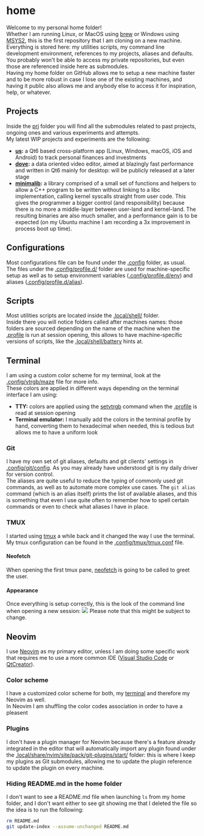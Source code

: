 # home
Welcome to my personal home folder!<br/>
Whether I am running Linux, or MacOS using [brew](https://brew.sh/) or Windows using [MSYS2](https://www.msys2.org/), this is the first repository that I am cloning on a new machine.<br/>
Everything is stored here: my utilities scripts, my command line development environment, references to my projects, aliases and defaults.<br/>
You probably won't be able to access my private repositories, but even those are referenced inside here as submodules.<br/>
Having my home folder on GitHub allows me to setup a new machine faster and to be more robust in case I lose one of the existing machines, and having it public also allows me and anybody else to access it for inspiration, help, or whatever.

## Projects
Inside the [prj](prj) folder you will find all the submodules related to past projects, ongoing ones and various experiments and attempts.<br/>
My latest WIP projects and experiments are the following:
 - **[us](https://github.com/MuAlphaOmegaEpsilon/us):** a Qt6 based cross-platform app (Linux, Windows, macOS, iOS and Android) to track personal finances and investments
 - **[dove](https://github.com/MuAlphaOmegaEpsilon/dove):** a data oriented video editor, aimed at blazingly fast performance and written in Qt6 mainly for desktop: will be publicly released at a later stage
 - **[minimalib](https://github.com/MuAlphaOmegaEpsilon/minimalib/):** a library comprised of a small set of functions and helpers to allow a C++ program to be written without linking to a libc implementation, calling kernel syscalls straight from user code. This gives the programmer a bigger control (and responsibility) because there is no more a middle-layer between user-land and kernel-land. The resulting binaries are also much smaller, and a performance gain is to be expected (on my Ubuntu machine I am recording a 3x improvement in process boot up time).

## Configurations
Most configurations file can be found under the [.config](.config) folder, as usual.<br/>
The files under the [.config/profile.d/](.config/profile.d) folder are used for machine-specific setup as well as to setup environment variables ([.config/profile.d/env](.config/profile.d/env)) and aliases ([.config/profile.d/alias](.config/profile.d/alias)).

## Scripts
Most utilities scripts are located inside the [.local/shell/](.local/shell/) folder.<br/>
Inside there you will notice folders called after machines names: those folders are sourced depending on the name of the machine when the [.profile](.profile) is run at session opening, this allows to have machine-specific versions of scripts, like the [.local/shell/battery](.local/shell/battery) hints at.

## Terminal
I am using a custom color scheme for my terminal, look at the [.config/vtrgb/maze](.config/vtrgb/maze) file for more info.<br/>
These colors are applied in different ways depending on the terminal interface I am using:
 - **TTY:** colors are applied using the [setvtrgb](https://www.man7.org/linux/man-pages/man8/setvtrgb.8.html) command when the [.profile](.profile) is read at session opening
 - **Terminal emulator:** I manually add the colors in the terminal profile by hand, converting them to hexadecimal when needed, this is tedious but allows me to have a uniform look

### Git
I have my own set of git aliases, defaults and git clients' settings in [.config/git/config](.config/git/config). As you may already have understood git is my daily driver for version control.<br/>
The aliases are quite useful to reduce the typing of commonly used git commands, as well as to automate more complex use cases. The `git alias` command (which is an alias itself) prints the list of available aliases, and this is something that even I use quite often to remember how to spell certain commands or even to check what aliases I have in place.

### TMUX
I started using [tmux](https://github.com/tmux/tmux) a while back and it changed the way I use the terminal. My tmux configuration can be found in the [.config/tmux/tmux.conf](.config/tmux/tmux.conf) file.

#### Neofetch
When opening the first tmux pane, [neofetch](https://github.com/dylanaraps/neofetch) is going to be called to greet the user.

#### Appearance
Once everything is setup correctly, this is the look of the command line when opening a new session:
![](https://user-images.githubusercontent.com/26225010/146658957-4651100e-8443-4ac9-93dd-d665d5c9f6c4.png)
Please note that this might be subject to change.

## Neovim
I use [Neovim](https://github.com/neovim/neovim) as my primary editor, unless I am doing some specific work that requires me to use a more common IDE ([Visual Studio Code](https://code.visualstudio.com/) or [QtCreator](https://www.qt.io/product/development-tools)).<br/>

### Color scheme
I have a customized color scheme for both, my [terminal](#Terminal) and therefore my Neovim as well.<br/>
In Neovim I am shuffling the color codes association in order to have a pleasent

### Plugins
I don't have a plugin manager for Neovim because there's a feature already integrated in the editor that will automatically import any plugin found under the [.local/share/nvim/site/pack/git-plugins/start/](.local/share/nvim/site/pack/git-plugins/start/) folder:
this is where I keep my plugins as Git submodules, allowing me to update the plugin reference to update the plugin on every machine.


### Hiding README.md in the home folder
I don't want to see a README.md file when launching `ls` from my home folder, and I don't want either to see git showing me that I deleted the file so the idea is to run the following:
```bash
rm README.md
git update-index --assume-unchanged README.md
```

